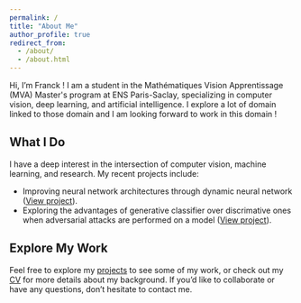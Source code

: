 ```yaml
---
permalink: /
title: "About Me"
author_profile: true
redirect_from: 
  - /about/
  - /about.html
---
```


Hi, I’m Franck ! I am a student in the Mathématiques Vision Apprentissage (MVA) Master's program at ENS Paris-Saclay, specializing in computer vision, deep learning, and artificial intelligence. I explore a lot of domain linked to those domain and I am looking forward to work in this domain !

## What I Do

I have a deep interest in the intersection of computer vision, machine learning, and research. My recent projects include:
- Improving neural network architectures through dynamic neural network ([View project](https://francklaborde.github.io/portfolio/portfolio-1)).
- Exploring the advantages of generative classifier over discrimative ones when adversarial attacks are performed on a model ([View project](https://francklaborde.github.io/portfolio/portfolio-2)).

## Explore My Work

Feel free to explore my [projects](https://francklaborde.github.io/portfolio) to see some of my work, or check out my [CV](https://francklaborde.github.io/cv) for more details about my background. If you’d like to collaborate or have any questions, don’t hesitate to contact me.
